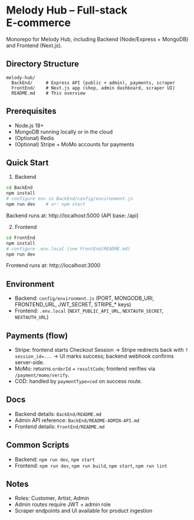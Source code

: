 # Melody Hub – Full-stack E‑commerce

Monorepo for Melody Hub, including Backend (Node/Express + MongoDB) and Frontend (Next.js).

## Directory Structure
```
melody-hub/
  BackEnd/     # Express API (public + admin), payments, scraper
  FrontEnd/    # Next.js app (shop, admin dashboard, scraper UI)
  README.md    # This overview
```

## Prerequisites
- Node.js 18+
- MongoDB running locally or in the cloud
- (Optional) Redis
- (Optional) Stripe + MoMo accounts for payments

## Quick Start
1) Backend
```bash
cd BackEnd
npm install
# configure env in BackEnd/config/environment.js
npm run dev    # or: npm start
```
Backend runs at: http://localhost:5000 (API base: /api)

2) Frontend
```bash
cd FrontEnd
npm install
# configure .env.local (see FrontEnd/README.md)
npm run dev
```
Frontend runs at: http://localhost:3000

## Environment
- Backend: `config/environment.js` (PORT, MONGODB_URI, FRONTEND_URL, JWT_SECRET, STRIPE_* keys)
- Frontend: `.env.local` (`NEXT_PUBLIC_API_URL`, `NEXTAUTH_SECRET`, `NEXTAUTH_URL`)

## Payments (flow)
- Stripe: frontend starts Checkout Session → Stripe redirects back with `?session_id=...` → UI marks success; backend webhook confirms server-side.
- MoMo: returns `orderId` + `resultCode`; frontend verifies via `/payment/momo/verify`.
- COD: handled by `paymentType=cod` on success route.

## Docs
- Backend details: `BackEnd/README.md`
- Admin API reference: `BackEnd/README-ADMIN-API.md`
- Frontend details: `FrontEnd/README.md`

## Common Scripts
- Backend: `npm run dev`, `npm start`
- Frontend: `npm run dev`, `npm run build`, `npm start`, `npm run lint`

## Notes
- Roles: Customer, Artist, Admin
- Admin routes require JWT + admin role
- Scraper endpoints and UI available for product ingestion
